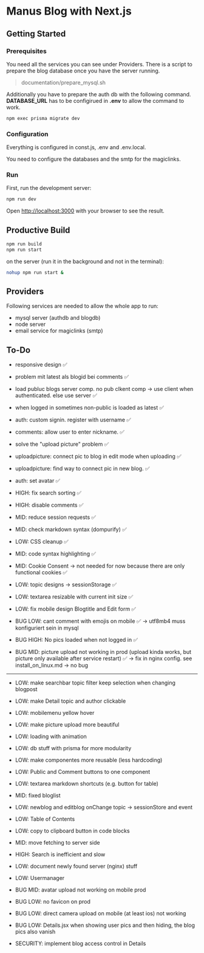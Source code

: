 # Manus Blog with Next.js

## Getting Started

### Prerequisites

You need all the services you can see under Providers.
There is a script to prepare the blog database once you have the server running.

>documentation/prepare_mysql.sh

Additionally you have to prepare the auth db with the following command. **DATABASE_URL** has to be configirued in **.env** to allow the command to work.

```bash
npm exec prisma migrate dev
```

### Configuration

Everything is configured in const.js, .env and .env.local.

You need to configure the databases and the smtp for the magiclinks.

### Run

First, run the development server:

```bash
npm run dev
```

Open [http://localhost:3000](http://localhost:3000) with your browser to see the result.

## Productive Build

```bash
npm run build
npm run start
```

on the server (run it in the background and not in the terminal):

```bash
nohup npm run start &
```

## Providers

Following services are needed to allow the whole app to run:
* mysql server (authdb and blogdb)
* node server
* email service for magiclinks (smtp)

## To-Do

* responsive design ✅
* problem mit latest als blogid bei comments ✅
* load publuc blogs server comp. no pub clkent comp -> use client when authenticated. else use server ✅
* when logged in sometimes non-public is loaded as latest ✅
* auth: custom signin. register with username ✅
* comments: allow user to enter nickname. ✅
* solve the "upload picture" problem ✅
* uploadpicture: connect pic to blog in edit mode when uploading ✅
* uploadpicture: find way to connect pic in new blog. ✅
* auth: set avatar ✅
* HIGH: fix search sorting ✅
* HIGH: disable comments ✅
* MID: reduce session requests ✅
* MID: check markdown syntax (dompurify) ✅
* LOW: CSS cleanup ✅
* MID: code syntax highlighting ✅
* MID: Cookie Consent -> not needed for now because there are only functional cookies ✅
* LOW: topic designs -> sessionStorage ✅
* LOW: textarea resizable with current init size ✅
* LOW: fix mobile design Blogtitle and Edit form ✅

* BUG LOW: cant comment with emojis on mobile ✅ -> utf8mb4 muss konfiguriert sein in mysql
* BUG HIGH: No pics loaded when not logged in ✅
* BUG MID: picture upload not working in prod (upload kinda works, but picture only available after service restart) ✅ -> fix in nginx config. see install_on_linux.md -> no bug

---

* LOW: make searchbar topic filter keep selection when changing blogpost
* LOW: make Detail topic and author clickable
* LOW: mobilemenu yellow hover
* LOW: make picture upload more beautiful
* LOW: loading with animation
* LOW: db stuff with prisma for more modularity
* LOW: make componentes more reusable (less hardcoding)
* LOW: Public and Comment buttons to one component
* LOW: textarea markdown shortcuts (e.g. button for table)
* MID: fixed bloglist
* LOW: newblog and editblog onChange topic -> sessionStore and event
* LOW: Table of Contents
* LOW: copy to clipboard button in code blocks
* MID: move fetching to server side
* HIGH: Search is inefficient and slow
* LOW: document newly found server (nginx) stuff
* LOW: Usermanager

* BUG MID: avatar upload not working on mobile prod
* BUG LOW: no favicon on prod
* BUG LOW: direct camera upload on mobile (at least ios) not working
* BUG LOW: Details.jsx when showing user pics and then hiding, the blog pics also vanish

* SECURITY: implement blog access control in Details


